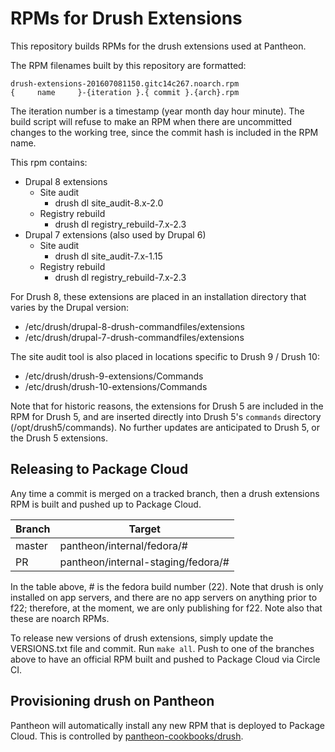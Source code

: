 # RPMs for Drush Extensions

This repository builds RPMs for the drush extensions used at Pantheon.

The RPM filenames built by this repository are formatted:
```
drush-extensions-201607081150.gitc14c267.noarch.rpm
{     name     }-{iteration }.{ commit }.{arch}.rpm
```
The iteration number is a timestamp (year month day hour minute). The build script will refuse to make an RPM when there are uncommitted changes to the working tree, since the commit hash is included in the RPM name.

This rpm contains:

- Drupal 8 extensions
  - Site audit
    - drush dl site_audit-8.x-2.0
  - Registry rebuild
    - drush dl registry_rebuild-7.x-2.3
- Drupal 7 extensions (also used by Drupal 6)
  - Site audit
    - drush dl site_audit-7.x-1.15
  - Registry rebuild
    - drush dl registry_rebuild-7.x-2.3

For Drush 8, these extensions are placed in an installation directory that varies by the Drupal version:

- /etc/drush/drupal-8-drush-commandfiles/extensions
- /etc/drush/drupal-7-drush-commandfiles/extensions

The site audit tool is also placed in locations specific to Drush 9 / Drush 10:

- /etc/drush/drush-9-extensions/Commands
- /etc/drush/drush-10-extensions/Commands

Note that for historic reasons, the extensions for Drush 5 are included in the RPM for Drush 5, and are inserted directly into Drush 5's `commands` directory (/opt/drush5/commands). No further updates are anticipated to Drush 5, or the Drush 5 extensions.

## Releasing to Package Cloud

Any time a commit is merged on a tracked branch, then a drush extensions RPM is built and pushed up to Package Cloud.

Branch       | Target
------------ | ---------------
master       | pantheon/internal/fedora/#
PR           | pantheon/internal-staging/fedora/#

In the table above, # is the fedora build number (22). Note that drush is only installed on app servers, and there are no app servers on anything prior to f22; therefore, at the moment, we are only publishing for f22. Note also that these are noarch RPMs.

To release new versions of drush extensions, simply update the VERSIONS.txt file and commit. Run `make all`. Push to one of the branches above to have an official RPM built and pushed to Package Cloud via Circle CI.

## Provisioning drush on Pantheon

Pantheon will automatically install any new RPM that is deployed to Package Cloud. This is controlled by [pantheon-cookbooks/drush](https://github.com/pantheon-cookbooks/drush/blob/master/recipes/default.rb).
